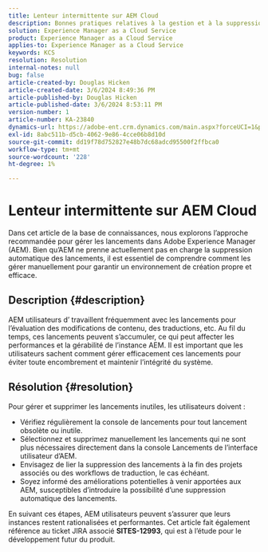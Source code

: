 ```yaml
---
title: Lenteur intermittente sur AEM Cloud
description: Bonnes pratiques relatives à la gestion et à la suppression des lancements dans Adobe Experience Manager (AEM) pour maintenir les performances du système et son organisation.
solution: Experience Manager as a Cloud Service
product: Experience Manager as a Cloud Service
applies-to: Experience Manager as a Cloud Service
keywords: KCS
resolution: Resolution
internal-notes: null
bug: false
article-created-by: Douglas Hicken
article-created-date: 3/6/2024 8:49:36 PM
article-published-by: Douglas Hicken
article-published-date: 3/6/2024 8:53:11 PM
version-number: 1
article-number: KA-23840
dynamics-url: https://adobe-ent.crm.dynamics.com/main.aspx?forceUCI=1&pagetype=entityrecord&etn=knowledgearticle&id=7423190a-fbdb-ee11-904d-6045bd006793
exl-id: 8abc511b-d5cb-4062-9e86-4cce06b8d10d
source-git-commit: dd19f78d752827e48b7dc68adcd95500f2ffbca0
workflow-type: tm+mt
source-wordcount: '228'
ht-degree: 1%

---
```


# Lenteur intermittente sur AEM Cloud


Dans cet article de la base de connaissances, nous explorons l’approche recommandée pour gérer les lancements dans Adobe Experience Manager (AEM). Bien qu’AEM ne prenne actuellement pas en charge la suppression automatique des lancements, il est essentiel de comprendre comment les gérer manuellement pour garantir un environnement de création propre et efficace.

## Description {#description}






AEM utilisateurs d’ travaillent fréquemment avec les lancements pour l’évaluation des modifications de contenu, des traductions, etc. Au fil du temps, ces lancements peuvent s’accumuler, ce qui peut affecter les performances et la gérabilité de l’instance AEM. Il est important que les utilisateurs sachent comment gérer efficacement ces lancements pour éviter toute encombrement et maintenir l’intégrité du système.








## Résolution {#resolution}


Pour gérer et supprimer les lancements inutiles, les utilisateurs doivent :

- Vérifiez régulièrement la console de lancements pour tout lancement obsolète ou inutile.
- Sélectionnez et supprimez manuellement les lancements qui ne sont plus nécessaires directement dans la console Lancements de l’interface utilisateur d’AEM.
- Envisagez de lier la suppression des lancements à la fin des projets associés ou des workflows de traduction, le cas échéant.
- Soyez informé des améliorations potentielles à venir apportées aux AEM, susceptibles d’introduire la possibilité d’une suppression automatique des lancements.


En suivant ces étapes, AEM utilisateurs peuvent s’assurer que leurs instances restent rationalisées et performantes. Cet article fait également référence au ticket JIRA associé <b>SITES-12993</b>, qui est à l’étude pour le développement futur du produit.
